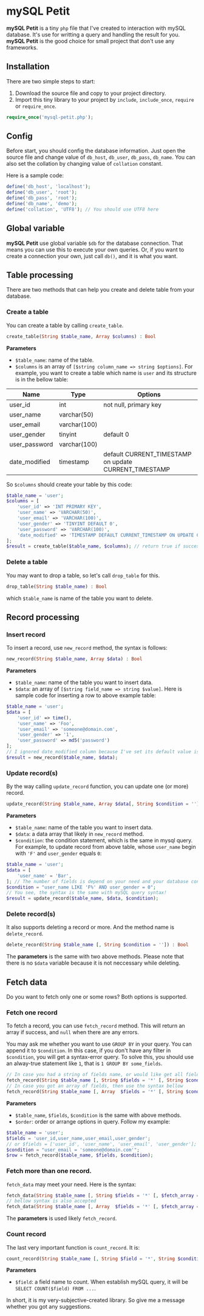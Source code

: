 # mySQL Petit
**mySQL Petit** is a tiny `php` file that I've created to interaction with mySQL database. It's use for writting a query and handling the result for you. **mySQL Petit** is the good choice for small project that don't use any frameworks.

## Installation
There are two simple steps to start:
1. Download the source file and copy to your project directory.
2. Import this tiny library to your project by `include`, `include_once`, `require` or `require_once`.
```php
require_once('mysql-petit.php');
```

## Config
Before start, you should config the database information. Just open the source file and change value of `db_host`, `db_user`, `db_pass`, `db_name`. You can also set the collation by changing value of `collation` constant.

Here is a sample code:
```php
define('db_host', 'localhost');
define('db_user', 'root');
define('db_pass', 'root');
define('db_name', 'demo');
define('collation', 'UTF8'); // You should use UTF8 here
```

## Global variable
**mySQL Petit** use global variable `$db` for the database connection. That means you can use this to execute your own queries. Or, if you want to create a connection your own, just call `db()`, and it is what you want.

## Table processing
There are two methods that can help you create and delete table from your database.

### Create a table
You can create a table by calling `create_table`.
```php
create_table(String $table_name, Array $columns) : Bool
```
**Parameters**
- `$table_name`: name of the table.
- `$columns` is an array of `[$string column_name => string $options]`.
For example, you want to create a table which name is `user` and its structure is in the bellow table:

| Name | Type | Options |
| --- | --- | --- |
| user_id | int | not null, primary key |
| user_name | varchar(50) | |
| user_email | varchar(100) | |
| user_gender | tinyint | default 0 |
| user_password | varchar(100) | |
| date_modified | timestamp | default CURRENT_TIMESTAMP on update CURRENT_TIMESTAMP |

So `$columns` should create your table by this code:
```php
$table_name = 'user';
$columns = [
	'user_id' => 'INT PRIMARY KEY',
	'user_name' => 'VARCHAR(50)',
	'user_email' => 'VARCHAR(100)',
	'user_gender' => 'TINYINT DEFAULT 0',
	'user_password' => 'VARCHAR(100)',
	'date_modified' => 'TIMESTAMP DEFAULT CURRENT_TIMESTAMP ON UPDATE CURRENT_TIMESTAMP'
];
$result = create_table($table_name, $columns); // return true if success
```

### Delete a table
You may want to drop a table, so let's call `drop_table` for this.
```php
drop_table(String $table_name) : Bool
```
which `$table_name` is name of the table you want to delete.

## Record processing
### Insert record
To insert a record, use `new_record` method, the syntax is follows:
```php
new_record(String $table_name, Array $data) : Bool
```
**Parameters**
- `$table_name`: name of the table you want to insert data.
- `$data`: an array of `[$string field_name => string $value]`.
Here is sample code for inserting a row to above example table:
```php
$table_name = 'user';
$data = [
	'user_id' => time(),
	'user_name' => 'Foo',
	'user_email' => 'someone@domain.com',
	'user_gender' => '1',
	'user_password' => md5('password')
];
// I ignored date_modified column because I've set its default value is CURRENT_TIMESTAMP
$result = new_record($table_name, $data);
```

### Update record(s)
By the way calling `update_record` function, you can update one (or more) record.
```php
update_record(String $table_name, Array $data[, String $condition = '']) : Bool
```
**Parameters**
- `$table_name`: name of the table you want to insert data.
- `$data`: a data array that likely in `new_record` method.
- `$condition`: the condition statement, which is the same in mysql query.
For example, to update record from above table, whose `user_name` begin with `'F'` and `user_gender` equals `0`:
```php
$table_name = 'user';
$data = [
	'user_name' = 'Bar',
]; // The number of fields is depend on your need and your database config.
$condition = "user_name LIKE 'F%' AND user_gender = 0";
// You see, the syntax is the same with mySQL query syntax!
$result = update_record($table_name, $data, $condition);
```

### Delete record(s)
It also supports deleting a record or more. And the method name is `delete_record`.
```php
delete_record(String $table_name [, String $condition = '']) : Bool
```
The **parameters** is the same with two above methods. Please note that there is no `$data` variable because it is not neccessary while deleting.

## Fetch data
Do you want to fetch only one or some rows? Both options is supported.
### Fetch one record
To fetch a record, you can use `fetch_record` method. This will return an array if success, and `null` when there are any errors.

You may ask me whether you want to use `GROUP BY` in your query. You can append it to `$condition`. In this case, if you don't have any filter in `$condition`, you will get a syntax-error query. To solve this, you should use an alway-true statement like `1`, that is `1 GROUP BY some_fields`.
```php
// In case you had a string of fields name, or would like get all fields ('*')
fetch_record(String $table_name [, String $fields = '*' [, String $condition = '' [, String $order = '']]]) : Array?
// In case you got an array of fields, then use the syntax bellow
fetch_record(String $table_name [, Array  $fields = '*' [, String $condition = '' [, String $order = '']]]) : Array?
```
**Parameters**
- `$table_name`, `$fields`, `$condition` is the same with above methods.
- `$order`: order or arrange options in query.
Follow my example:
```php
$table_name = 'user';
$fields = 'user_id,user_name,user_email,user_gender';
// or $fields = ['user_id', 'user_name', 'user_email', 'user_gender'];
$condition = "user_email = 'someone@domain.com'";
$row = fetch_record($table_name, $fields, $condition);
```
### Fetch more than one record.
`fetch_data` may meet your need. Here is the syntax:
```php
fetch_data(String $table_name [, String $fields = '*' [, $fetch_array = false [, $condition = '' [, $order = '' [, $from = 0 [, $step = 100]]]]]]) : Array?;
// bellow syntax is also accepted
fetch_data(String $table_name [, Array  $fields = '*' [, $fetch_array = false [, $condition = '' [, $order = '' [, $from = 0 [, $step = 100]]]]]]) : Array?;
```
The **parameters** is used likely `fetch_record`.

### Count record
The last very important function is `count_record`. It is:
```php
count_record(String $table_name [, String $field = '*', String $condition = '']) : Int
```
**Parameters**
- `$field`: a field name to count. When establish mySQL query, it will be `SELECT COUNT($field) FROM ...`.

In short, it is my very-subjective-created library. So give me a message whether you got any suggestions.